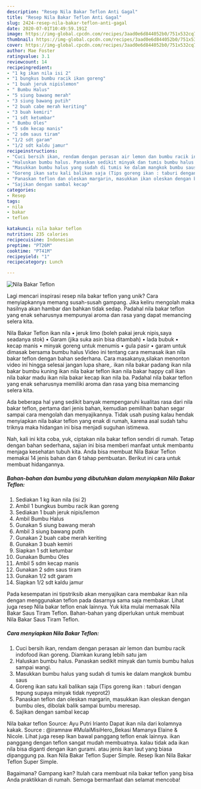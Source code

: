 ```yaml
---
description: "Resep Nila Bakar Teflon Anti Gagal"
title: "Resep Nila Bakar Teflon Anti Gagal"
slug: 2424-resep-nila-bakar-teflon-anti-gagal
date: 2020-07-01T10:49:59.191Z
image: https://img-global.cpcdn.com/recipes/3aad0e6d844052b0/751x532cq70/nila-bakar-teflon-foto-resep-utama.jpg
thumbnail: https://img-global.cpcdn.com/recipes/3aad0e6d844052b0/751x532cq70/nila-bakar-teflon-foto-resep-utama.jpg
cover: https://img-global.cpcdn.com/recipes/3aad0e6d844052b0/751x532cq70/nila-bakar-teflon-foto-resep-utama.jpg
author: Mae Foster
ratingvalue: 3.1
reviewcount: 14
recipeingredient:
- "1 kg ikan nila isi 2"
- "1 bungkus bumbu racik ikan goreng"
- "1 buah jeruk nipislemon"
- " Bumbu Halus"
- "5 siung bawang merah"
- "3 siung bawang putih"
- "2 buah cabe merah keriting"
- "3 buah kemiri"
- "1 sdt ketumbar"
- " Bumbu Oles"
- "5 sdm kecap manis"
- "2 sdm saus tiram"
- "1/2 sdt garam"
- "1/2 sdt kaldu jamur"
recipeinstructions:
- "Cuci bersih ikan, rendam dengan perasan air lemon dan bumbu racik indofood ikan goreng. Diamkan kurang lebih satu jam"
- "Haluskan bumbu halus. Panaskan sedikit minyak dan tumis bumbu halus sampai wangi."
- "Masukkan bumbu halus yang sudah di tumis ke dalam mangkok bumbu saus"
- "Goreng ikan satu kali balikan saja (Tips goreng ikan : taburi dengan tepung supaya minyak tidak nyeprot2)"
- "Panaskan teflon dan oleskan margarin, masukkan ikan oleskan dengan bumbu oles, dibolak balik sampai bumbu meresap."
- "Sajikan dengan sambal kecap"
categories:
- Resep
tags:
- nila
- bakar
- teflon

katakunci: nila bakar teflon 
nutrition: 235 calories
recipecuisine: Indonesian
preptime: "PT26M"
cooktime: "PT41M"
recipeyield: "1"
recipecategory: Lunch

---
```



![Nila Bakar Teflon](https://img-global.cpcdn.com/recipes/3aad0e6d844052b0/751x532cq70/nila-bakar-teflon-foto-resep-utama.jpg)

Lagi mencari inspirasi resep nila bakar teflon yang unik? Cara menyiapkannya memang susah-susah gampang. Jika keliru mengolah maka hasilnya akan hambar dan bahkan tidak sedap. Padahal nila bakar teflon yang enak seharusnya mempunyai aroma dan rasa yang dapat memancing selera kita.

Nila Bakar Teflon ikan nila • jeruk limo (boleh pakai jeruk nipis,saya seadanya stok) • Garam (jika suka asin bisa ditambah) • lada bubuk • kecap manis • minyak goreng untuk menumis • gula pasir • garam untuk dimasak bersama bumbu halus Video ini tentang cara memasak ikan nila bakar teflon dengan bahan sederhana. Cara masakanya,silakan menonton video ini hingga selesai jangan lupa share,. ikan nila bakar padang ikan nila bakar bumbu kuning ikan nila bakar teflon ikan nila bakar happy call ikan nila bakar madu ikan nila bakar kecap ikan nila ba. Padahal nila bakar teflon yang enak seharusnya memiliki aroma dan rasa yang bisa memancing selera kita.

Ada beberapa hal yang sedikit banyak mempengaruhi kualitas rasa dari nila bakar teflon, pertama dari jenis bahan, kemudian pemilihan bahan segar sampai cara mengolah dan menyajikannya. Tidak usah pusing kalau hendak menyiapkan nila bakar teflon yang enak di rumah, karena asal sudah tahu triknya maka hidangan ini bisa menjadi suguhan istimewa.


Nah, kali ini kita coba, yuk, ciptakan nila bakar teflon sendiri di rumah. Tetap dengan bahan sederhana, sajian ini bisa memberi manfaat untuk membantu menjaga kesehatan tubuh kita. Anda bisa membuat Nila Bakar Teflon memakai 14 jenis bahan dan 6 tahap pembuatan. Berikut ini cara untuk membuat hidangannya.

<!--inarticleads1-->

##### Bahan-bahan dan bumbu yang dibutuhkan dalam menyiapkan Nila Bakar Teflon:

1. Sediakan 1 kg ikan nila (isi 2)
1. Ambil 1 bungkus bumbu racik ikan goreng
1. Sediakan 1 buah jeruk nipis/lemon
1. Ambil  Bumbu Halus
1. Gunakan 5 siung bawang merah
1. Ambil 3 siung bawang putih
1. Gunakan 2 buah cabe merah keriting
1. Gunakan 3 buah kemiri
1. Siapkan 1 sdt ketumbar
1. Gunakan  Bumbu Oles
1. Ambil 5 sdm kecap manis
1. Gunakan 2 sdm saus tiram
1. Gunakan 1/2 sdt garam
1. Siapkan 1/2 sdt kaldu jamur


Pada kesempatan ini tipstriksib akan menyajikan cara membakar ikan nila dengan menggunakan teflon pada dasarnya sama saja membakar. Lihat juga resep Nila bakar teflon enak lainnya. Yuk kita mulai memasak Nila Bakar Saus Tiram Teflon. Bahan-bahan yang diperlukan untuk membuat Nila Bakar Saus Tiram Teflon. 

<!--inarticleads2-->

##### Cara menyiapkan Nila Bakar Teflon:

1. Cuci bersih ikan, rendam dengan perasan air lemon dan bumbu racik indofood ikan goreng. Diamkan kurang lebih satu jam
1. Haluskan bumbu halus. Panaskan sedikit minyak dan tumis bumbu halus sampai wangi.
1. Masukkan bumbu halus yang sudah di tumis ke dalam mangkok bumbu saus
1. Goreng ikan satu kali balikan saja (Tips goreng ikan : taburi dengan tepung supaya minyak tidak nyeprot2)
1. Panaskan teflon dan oleskan margarin, masukkan ikan oleskan dengan bumbu oles, dibolak balik sampai bumbu meresap.
1. Sajikan dengan sambal kecap


Nila bakar teflon Source: Ayu Putri Irianto Dapat ikan nila dari kolamnya kakak. Source : @iramnaw #MulaiMisiHero_Bekasi Mamanya Elaine &amp; Nicole. Lihat juga resep Ikan bawal panggang teflon enak lainnya. ikan panggang dengan teflon sangat mudah membuatnya. kalau tidak ada ikan nila bisa diganti dengan ikan gurami. atau jenis ikan laut yang biasa dipanggung pa. Ikan Nila Bakar Teflon Super Simple. Resep Ikan Nila Bakar Teflon Super Simple. 

Bagaimana? Gampang kan? Itulah cara membuat nila bakar teflon yang bisa Anda praktikkan di rumah. Semoga bermanfaat dan selamat mencoba!

